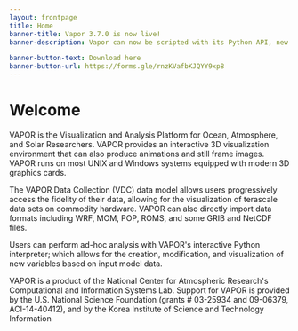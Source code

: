 ```yaml
---
layout: frontpage
title: Home
banner-title: Vapor 3.7.0 is now live!
banner-description: Vapor can now be scripted with its Python API, new enhanced rendering for visualization of Lagrangian particle tracking, the display of dataset metadata, and 93 other enhancements and bug fixes.  

banner-button-text: Download here
banner-button-url: https://forms.gle/rnzKVafbKJQYY9xp8
---
```


# Welcome

VAPOR is the Visualization and Analysis Platform for Ocean, Atmosphere, and Solar Researchers.  VAPOR provides an interactive 3D visualization environment that can also produce animations and still frame images.  VAPOR runs on most UNIX and Windows systems equipped with modern 3D graphics cards.

The VAPOR Data Collection (VDC) data model allows users progressively access the fidelity of their data, allowing for the visualization of terascale data sets on commodity hardware.  VAPOR can also directly import data formats including WRF, MOM, POP, ROMS, and some GRIB and NetCDF files.

Users can perform ad-hoc analysis with VAPOR's interactive Python interpreter; which allows for the creation, modification, and visualization of new variables based on input model data.

VAPOR is a product of the National Center for Atmospheric Research's Computational and Information Systems Lab. Support for VAPOR is provided by the U.S. National Science Foundation (grants # 03-25934 and 09-06379, ACI-14-40412), and by the Korea Institute of Science and Technology Information
